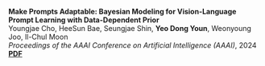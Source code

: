 **Make Prompts Adaptable: Bayesian Modeling for Vision-Language Prompt Learning with Data-Dependent Prior**  
Youngjae Cho, HeeSun Bae, Seungjae Shin, **Yeo Dong Youn**, Weonyoung Joo, Il-Chul Moon  
*Proceedings of the AAAI Conference on Artificial Intelligence (AAAI)*, 2024  
[**PDF**](https://doi.org/10.1609/aaai.v38i10.29037)
